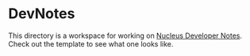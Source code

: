 # DevNotes

This directory is a workspace for working on [Nucleus Developer Notes](https://devnotes.bnext.bio/). Check out the template to see what one looks like.